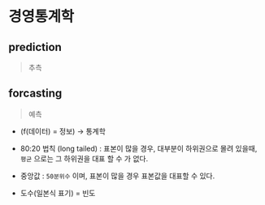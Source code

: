 # 경영통계학

## prediction

> 추측

## forcasting

> 예측





- (f(데이터) = 정보) -> 통계학

- 80:20 법칙 (long tailed) : 표본이 많을 경우, 대부분이 하위권으로 몰려 있을때, `평균` 으로는 그 하위권을 대표 할 수 가 없다.  

- 중앙값 : `50분위수` 이며, 표본이 많을 경우 표본값을 대표할 수 있다.

- 도수(일본식 표기) = 빈도 
